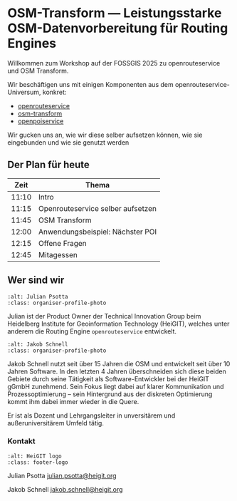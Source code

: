 # OSM-Transform — Leistungsstarke OSM-Datenvorbereitung für Routing Engines

Willkommen zum Workshop auf der FOSSGIS 2025 zu openrouteservice und OSM Transform.

Wir beschäftigen uns mit einigen Komponenten aus dem openrouteservice-Universum, konkret:
* [openrouteservice](https://github.com/GIscience/openrouteservice)
* [osm-transform](https://github.com/GIscience/osm-transform)
* [openpoiservice](https://github.com/GIScience/openpoiservice/)

Wir gucken uns an, wie wir diese selber aufsetzen können, wie sie eingebunden und wie sie genutzt werden

## Der Plan für heute


| Zeit  | Thema                             |
|-------|-----------------------------------|
| 11:10 | Intro                             |
| 11:15 | Openrouteservice selber aufsetzen |
| 11:45 | OSM Transform                     |
| 12:00 | Anwendungsbeispiel: Nächster POI  |
| 12:15 | Offene Fragen                     |
| 12:45 | Mitagessen                        |


## Wer sind wir


```{image} ./img/psotta.jpg
:alt: Julian Psotta
:class: organiser-profile-photo
```

Julian ist der Product Owner der Technical Innovation Group beim Heidelberg Institute for Geoinformation Technology (HeiGIT), welches unter anderem die Routing Engine `openrouteservice` entwickelt.

<div style="clear: both"></div>

```{image} ./img/schnell.jpg
:alt: Jakob Schnell
:class: organiser-profile-photo
```
Jakob Schnell nutzt seit über 15 Jahren die OSM und entwickelt seit über 10 Jahren Software.
In den letzten 4 Jahren überschneiden sich diese beiden Gebiete durch seine Tätigkeit als Software-Entwickler bei der HeiGIT gGmbH zunehmend. Sein Fokus liegt dabei auf klarer Kommunikation und Prozessoptimierung – sein Hintergrund aus der diskreten Optimierung kommt ihm dabei immer wieder in die Quere.

Er ist als Dozent und Lehrgangsleiter in unversitärem und außeruniversitärem Umfeld tätig.


<div style="clear: both"></div>

### Kontakt

```{image} ./img/heigit_logo.png
:alt: HeiGIT logo
:class: footer-logo
```

Julian Psotta
[julian.psotta@heigit.org](mailto:julian.psotta@heigit.org)


Jakob Schnell
[jakob.schnell@heigit.org](mailto:jakob.schnell@heigit.org)
